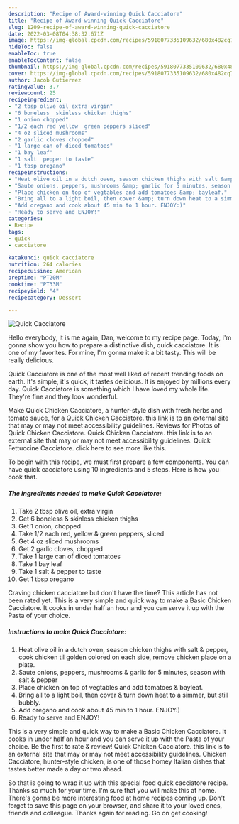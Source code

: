 ```yaml
---
description: "Recipe of Award-winning Quick Cacciatore"
title: "Recipe of Award-winning Quick Cacciatore"
slug: 1209-recipe-of-award-winning-quick-cacciatore
date: 2022-03-08T04:38:32.671Z
image: https://img-global.cpcdn.com/recipes/5918077335109632/680x482cq70/quick-cacciatore-recipe-main-photo.jpg
hideToc: false
enableToc: true
enableTocContent: false
thumbnail: https://img-global.cpcdn.com/recipes/5918077335109632/680x482cq70/quick-cacciatore-recipe-main-photo.jpg
cover: https://img-global.cpcdn.com/recipes/5918077335109632/680x482cq70/quick-cacciatore-recipe-main-photo.jpg
author: Jacob Gutierrez
ratingvalue: 3.7
reviewcount: 25
recipeingredient:
- "2 tbsp olive oil extra virgin"
- "6 boneless  skinless chicken thighs"
- "1 onion chopped"
- "1/2 each red yellow  green peppers sliced"
- "4 oz sliced mushrooms"
- "2 garlic cloves chopped"
- "1 large can of diced tomatoes"
- "1 bay leaf"
- "1 salt  pepper to taste"
- "1 tbsp oregano"
recipeinstructions:
- "Heat olive oil in a dutch oven, season chicken thighs with salt &amp; pepper, cook chicken til golden colored on each side, remove chicken place on a plate."
- "Saute onions, peppers, mushrooms &amp; garlic for 5 minutes, season with salt &amp; pepper"
- "Place chicken on top of vegtables and add tomatoes &amp; bayleaf."
- "Bring all to a light boil, then cover &amp; turn down heat to a simmer, but still bubbly."
- "Add oregano and cook about 45 min to 1 hour. ENJOY:)"
- "Ready to serve and ENJOY!"
categories:
- Recipe
tags:
- quick
- cacciatore

katakunci: quick cacciatore 
nutrition: 264 calories
recipecuisine: American
preptime: "PT20M"
cooktime: "PT33M"
recipeyield: "4"
recipecategory: Dessert

---
```



![Quick Cacciatore](https://img-global.cpcdn.com/recipes/5918077335109632/680x482cq70/quick-cacciatore-recipe-main-photo.jpg)

Hello everybody, it is me again, Dan, welcome to my recipe page. Today, I'm gonna show you how to prepare a distinctive dish, quick cacciatore. It is one of my favorites. For mine, I'm gonna make it a bit tasty. This will be really delicious.

Quick Cacciatore is one of the most well liked of recent trending foods on earth. It's simple, it's quick, it tastes delicious. It is enjoyed by millions every day. Quick Cacciatore is something which I have loved my whole life. They're fine and they look wonderful.

Make Quick Chicken Cacciatore, a hunter-style dish with fresh herbs and tomato sauce, for a Quick Chicken Cacciatore. this link is to an external site that may or may not meet accessibility guidelines. Reviews for Photos of Quick Chicken Cacciatore. Quick Chicken Cacciatore. this link is to an external site that may or may not meet accessibility guidelines. Quick Fettuccine Cacciatore. click here to see more like this.


To begin with this recipe, we must first prepare a few components. You can have quick cacciatore using 10 ingredients and 5 steps. Here is how you cook that.

<!--inarticleads1-->

##### The ingredients needed to make Quick Cacciatore:

1. Take 2 tbsp olive oil, extra virgin
1. Get 6 boneless &amp; skinless chicken thighs
1. Get 1 onion, chopped
1. Take 1/2 each red, yellow &amp; green peppers, sliced
1. Get 4 oz sliced mushrooms
1. Get 2 garlic cloves, chopped
1. Take 1 large can of diced tomatoes
1. Take 1 bay leaf
1. Take 1 salt &amp; pepper to taste
1. Get 1 tbsp oregano


Craving chicken cacciatore but don&#39;t have the time? This article has not been rated yet. This is a very simple and quick way to make a Basic Chicken Cacciatore. It cooks in under half an hour and you can serve it up with the Pasta of your choice. 

<!--inarticleads2-->

##### Instructions to make Quick Cacciatore:

1. Heat olive oil in a dutch oven, season chicken thighs with salt &amp; pepper, cook chicken til golden colored on each side, remove chicken place on a plate.
1. Saute onions, peppers, mushrooms &amp; garlic for 5 minutes, season with salt &amp; pepper
1. Place chicken on top of vegtables and add tomatoes &amp; bayleaf.
1. Bring all to a light boil, then cover &amp; turn down heat to a simmer, but still bubbly.
1. Add oregano and cook about 45 min to 1 hour. ENJOY:)
1. Ready to serve and ENJOY!

This is a very simple and quick way to make a Basic Chicken Cacciatore. It cooks in under half an hour and you can serve it up with the Pasta of your choice. Be the first to rate &amp; review! Quick Chicken Cacciatore. this link is to an external site that may or may not meet accessibility guidelines. Chicken Cacciatore, hunter-style chicken, is one of those homey Italian dishes that tastes better made a day or two ahead. 

So that is going to wrap it up with this special food quick cacciatore recipe. Thanks so much for your time. I'm sure that you will make this at home. There's gonna be more interesting food at home recipes coming up. Don't forget to save this page on your browser, and share it to your loved ones, friends and colleague. Thanks again for reading. Go on get cooking!
